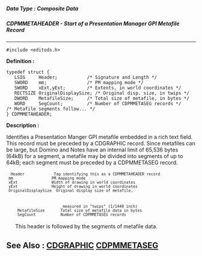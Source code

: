 ##### Data Type : Composite Data
##### CDPMMETAHEADER - Start of a Presentation Manager GPI Metafile Record
---
```
#include <editods.h>
```

**Definition :**
```
typedef struct {
   LSIG     Header;           /* Signature and Length */
   SWORD    mm;               /* PM mapping mode */
   SWORD    xExt,yExt;        /* Extents, in world coordinates */
   RECTSIZE OriginalDisplaySize; /* Original disp. size, in twips */
   DWORD    MetafileSize;     /* Total size of metafile, in bytes */
   WORD     SegCount;         /* Number of CDPMMETASEG records */
/* Metafile segments follow... */
} CDPMMETAHEADER;
```

**Description :**

Identifies a Presentation Manger GPI metafile embedded in a rich text field.  This record must be preceded by a CDGRAPHIC record.  Since metafiles can be large, but Domino and Notes have an internal limit of 65,536 bytes (64kB) for a segment, a metafile may be divided into segments of up to 64kB;  each segment must be preceded by a CDPMMETASEG record.<br>
<br>
<tt><font size="2">&nbsp; Header &nbsp; &nbsp; &nbsp; &nbsp; &nbsp; &nbsp; Tag identifying this as a CDPMMETAHEADER record<br>
 &nbsp;mm &nbsp; &nbsp; &nbsp; &nbsp; &nbsp; &nbsp; &nbsp; &nbsp; PM mapping mode<br>
 &nbsp;xExt &nbsp; &nbsp; &nbsp; &nbsp; &nbsp; &nbsp; &nbsp; Width of drawing in world coordinates<br>
 &nbsp;yExt &nbsp; &nbsp; &nbsp; &nbsp; &nbsp; &nbsp; &nbsp; Height of drawing in world coordinates<br>
 &nbsp;OriginalDisplaySize &nbsp;Original display size of metafile,</font></tt>
<ul><br>
<tt><font size="2">&nbsp; &nbsp; &nbsp; &nbsp; &nbsp; &nbsp; &nbsp; &nbsp; &nbsp; &nbsp; &nbsp;measured in &quot;twips&quot; (1/1440 inch)<br>
 &nbsp;MetafileSize &nbsp; &nbsp; &nbsp; Total size of metafile data in bytes<br>
 &nbsp;SegCount &nbsp; &nbsp; &nbsp; &nbsp; &nbsp; Number of CDPMMETASEG records<br>
</font></tt><br>
This header is followed by the segments of metafile data.</ul>



**See Also :**
[CDGRAPHIC](/domino-c-api-docs/reference/Data/CDGRAPHIC)
[CDPMMETASEG](/domino-c-api-docs/reference/Data/CDPMMETASEG)
---
